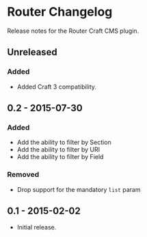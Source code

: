 # Router Changelog

Release notes for the Router Craft CMS plugin.



## Unreleased

### Added
- Added Craft 3 compatibility.


## 0.2 - 2015-07-30

### Added
- Add the ability to filter by Section
- Add the ability to filter by URI
- Add the ability to filter by Field

### Removed
- Drop support for the mandatory `list` param



## 0.1 - 2015-02-02
- Initial release.
